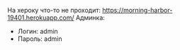 

На хероку что-то не проходит: https://morning-harbor-19401.herokuapp.com/
      Админка:
   - Логин: admin
   - Пароль: admin
